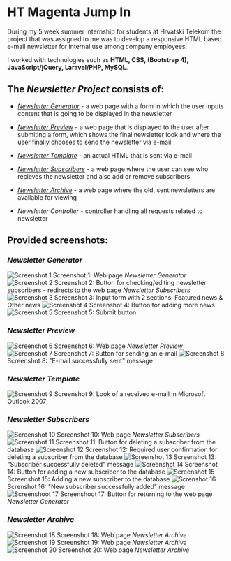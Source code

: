 # HT Magenta Jump In

During my 5 week summer internship for students at Hrvatski Telekom the project that was assigned to me was to develop a responsive HTML based e-mail newsletter for internal use among company employees.  

I worked with technologies such as **HTML, CSS, (Bootstrap 4), JavaScript/jQuery, Laravel/PHP,  MySQL**.  


## The *Newsletter Project* consists of:

- [*Newsletter Generator*](#newsletter-generator) - a web page with a form in which the user inputs content that is going to be displayed in the newsletter
- [*Newsletter Preview*](#newsletter-preview) - a web page that is displayed to the user after submiting a form, which shows the final newsletter look and where the user finally chooses to send the newsletter via e-mail
- [*Newsletter Template*](#newsletter-template) - an actual HTML that is sent via e-mail
- [*Newsletter Subscribers*](#newsletter-subscribers) - a web page where the user can see who recieves the newsletter and also add or remove subscribers
- [*Newsletter Archive*](#newsletter-archive) - a web page where the old, sent newsletters are available for viewing

- *Newsletter Controller* - controller handling all requests related to newsletter


## Provided screenshots:

### *Newsletter Generator*

![Screenshot 1](https://user-images.githubusercontent.com/92815435/139918712-51d2d4dc-70e3-4fec-b37e-eacacac4d51d.png)
Screenshot 1: Web page *Newsletter Generator*
![Screenshot 2](https://user-images.githubusercontent.com/92815435/139919019-a445ce5f-6e5e-4fc2-ab11-5c321e1252d1.png)
Screenshot 2: Button for checking/editing newsletter subscribers - redirects to the web page *Newsletter Subscribers*
![Screenshot 3](https://user-images.githubusercontent.com/92815435/139930392-dd858226-5f36-4911-9e1a-b56bd6575dd6.png)
Screenshot 3: Input form with 2 sections: Featured news & Other news
![Screenshot 4](https://user-images.githubusercontent.com/92815435/139940809-27036076-588a-4ca3-b8dd-ffd4ca8425c4.png)
Screenshot 4: Button for adding more news
![Screenshot 5](https://user-images.githubusercontent.com/92815435/139940814-2afe858a-a13d-4f9a-908b-82e24edc1195.png)
Screenshot 5: Submit button

### *Newsletter Preview*

![Screenshot 6](https://user-images.githubusercontent.com/92815435/139933868-5da91049-209b-4451-91da-61257d204f87.png)
Screenshot 6: Web page *Newsletter Preview*
![Screenshot 7](https://user-images.githubusercontent.com/92815435/139942186-c442e364-62a9-4dda-9d6f-c92790468250.png)
Screenshot 7: Button for sending an e-mail
![Screenshot 8](https://user-images.githubusercontent.com/92815435/139942407-ebd9b1c6-f702-40ef-9e75-fd36aaa5fa18.png)
Screenshot 8: "E-mail successfully sent" message

### *Newsletter Template*

![Screenshot 9](https://user-images.githubusercontent.com/92815435/139943647-3d86272d-fd99-4619-991c-5201a5ec3f5b.png)
Screenshot 9: Look of a received e-mail in Microsoft Outlook 2007

### *Newsletter Subscribers*

![Screenshot 10](https://user-images.githubusercontent.com/92815435/139919967-b638f3df-6067-45ba-9cd1-409740e3b02c.png)
Screenshot 10: Web page *Newsletter Subscribers* 
![Screenshot 11](https://user-images.githubusercontent.com/92815435/139920639-ca53af66-abf8-44a9-a648-3c2e140c00fd.png)
Screenshot 11: Button for deleting a subscriber from the database
![Screenshot 12](https://user-images.githubusercontent.com/92815435/139927628-70710877-16a6-4a8c-bf33-200802e89dad.png)
Screenshot 12: Required user confirmation for deleting a subscriber from the database
![Screenshot 13](https://user-images.githubusercontent.com/92815435/139928019-1da52be8-87bc-49ed-8b22-ab629e6c95a2.png)
Screenshot 13: "Subscriber successfully deleted" message
![Screenshot 14](https://user-images.githubusercontent.com/92815435/139929004-45bb58cd-db4a-4b8f-99d0-3a97f00a4c84.png)
Screenshot 14: Button for adding a new subscriber to the database
![Screenshot 15](https://user-images.githubusercontent.com/92815435/139929391-1babbf20-4ea7-4908-8ba9-73f56f6eaf60.png)
Screenshot 15: Adding a new subscriber to the database
![Screnshot 16](https://user-images.githubusercontent.com/92815435/139929545-ca858689-713e-4a66-87bf-35b80590f3d3.png)
Screnshot 16: "New subscriber successfully added" message
![Screenshoot 17](https://user-images.githubusercontent.com/92815435/139930185-a2e48081-5a96-4ead-9923-57dabc78b7db.png)
Screenshoot 17: Button for returning to the web page *Newsletter Generator*

### *Newsletter Archive*

![Screenshot 18](https://user-images.githubusercontent.com/92815435/139944139-7f270b8e-d8ff-439a-9551-47b2435a4f52.png)
Screenshot 18: Web page *Newsletter Archive*
![Screenshot 19](https://user-images.githubusercontent.com/92815435/139944140-6746893e-3621-455e-a1cb-b32fa3257196.png)
Screenshot 19: Web page *Newsletter Archive*
![Screenshot 20](https://user-images.githubusercontent.com/92815435/139944135-c510a739-d341-44bb-a5d6-037c5c255e7d.png)
Screenshot 20: Web page *Newsletter Archive*

